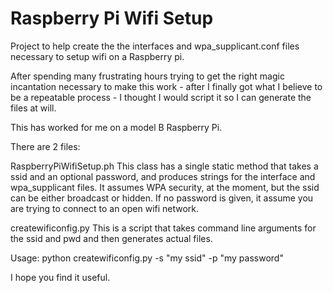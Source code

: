 
Raspberry Pi Wifi Setup
========================

Project to help create the the interfaces and wpa_supplicant.conf files
necessary to setup wifi on a Raspberry pi.

After spending many frustrating hours trying to get the right magic incantation
necessary to make this work - after I finally got what I believe to be a
repeatable process - I thought I would script it so I can generate the files at will.

This has worked for me on a model B Raspberry Pi.

There are 2 files:

RaspberryPiWifiSetup.ph
This class has a single static method that takes a ssid and an optional password,
and produces strings for the interface and wpa_supplicant files.  It assumes WPA
security, at the moment, but the ssid can be either broadcast or hidden.  If no
password is given, it assume you are trying to connect to an open wifi network.

createwificonfig.py
This is a script that takes command line arguments for the ssid and pwd and then
generates actual files.

Usage:
python createwificonfig.py -s "my ssid" -p "my password"

I hope you find it useful.

